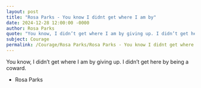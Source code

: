 ```yaml
---
layout: post
title: "Rosa Parks - You know I didnt get where I am by"
date: 2024-12-28 12:00:00 -0000
author: Rosa Parks
quote: "You know, I didn’t get where I am by giving up. I didn’t get here by being a coward."
subject: Courage
permalink: /Courage/Rosa Parks/Rosa Parks - You know I didnt get where I am by
---
```


You know, I didn’t get where I am by giving up. I didn’t get here by being a coward.

- Rosa Parks
